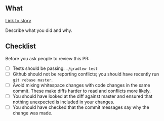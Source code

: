 ## What

[Link to story](https://dsdmoj.atlassian.net/browse/LASB-XXX)

Describe what you did and why.

## Checklist

Before you ask people to review this PR:

- [ ] Tests should be passing: `./gradlew test`
- [ ] Github should not be reporting conflicts; you should have recently run `git rebase master`.
- [ ] Avoid mixing whitespace changes with code changes in the same commit. These make diffs harder to read and conflicts more likely.
- [ ] You should have looked at the diff against master and ensured that nothing unexpected is included in your changes.
- [ ] You should have checked that the commit messages say why the change was made.
